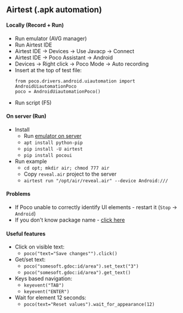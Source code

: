 ## Airtest (.apk automation)
#### Locally (Record + Run)
* Run emulator (AVG manager)
* Run Airtest IDE
* Airtest IDE -> Devices -> Use Javacp -> Connect
* Airtest IDE -> Poco Assistant -> Android
* Devices -> Right click -> Poco Mode -> Auto recording
* Insert at the top of test file:
    ```
    from poco.drivers.android.uiautomation import AndroidUiautomationPoco
    poco = AndroidUiautomationPoco()
    ```
* Run script (F5)

#### On server (Run) 
* Install
    * Run [emulator on server](../docker-android.md)
    * `apt install python-pip`
    * `pip install -U airtest`
    * `pip install pocoui`
* Run example
    * `cd opt; mkdir air; chmod 777 air`
    * Copy `reveal.air` project to the server
    * `airtest run "/opt/air/reveal.air" --device Android:///`

#### Problems
* If Poco unable to correctly identify UI elements - restart it (`Stop` -> `Android`)
* If you don't know package name - [click here](../adb.md)

#### Useful features
* Click on visible text:
    * `poco("text="Save changes"").click()`
* Get/set text:
    * `poco("somesoft.gdoc:id/area").set_text("3")`
    * `poco("somesoft.gdoc:id/area").get_text()`
* Keys based navigation:
    * `keyevent("TAB")`
    * `keyevent("ENTER")`
* Wait for element 12 seconds:
    * `poco(text="Reset values").wait_for_appearance(12)`
